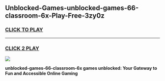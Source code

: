 
## Unblocked-Games-unblocked-games-66-classroom-6x-Play-Free-3zy0z
<h3>
<a href="https://premium76.site?title=unblocked-games-66-classroom-6x&ref=18A1">CLICK TO PLAY</a></h3>
<hr>

<h3>
<a href="https://premium76.site?title=unblocked-games-66-classroom-6x&ref=18A1">CLICK 2 PLAY</a>
  
</h3>

<a href="https://premium76.site?title=unblocked-games-66-classroom-6x&ref=18A1"><img src="https://clearcache.store/games.png"></a>


**unblocked-games-66-classroom-6x games unblocked: Your Gateway to Fun and Accessible Online Gaming**
